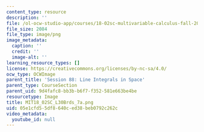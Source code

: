 ```yaml
---
content_type: resource
description: ''
file: /ol-ocw-studio-app/courses/18-02sc-multivariable-calculus-fall-2010/05e1cfd55df8640ced38beb0792c262c_MIT18_02SC_L30Brds_7a.png
file_size: 2084
file_type: image/png
image_metadata:
  caption: ''
  credit: ''
  image-alt: ''
learning_resource_types: []
license: https://creativecommons.org/licenses/by-nc-sa/4.0/
ocw_type: OCWImage
parent_title: 'Session 88: Line Integrals in Space'
parent_type: CourseSection
parent_uid: 9d4fafc8-bb3b-b6f7-f352-581e663be4be
resourcetype: Image
title: MIT18_02SC_L30Brds_7a.png
uid: 05e1cfd5-5df8-640c-ed38-beb0792c262c
video_metadata:
  youtube_id: null
---
```

